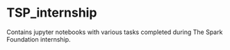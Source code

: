 # TSP_internship
Contains jupyter notebooks with various tasks completed during The Spark Foundation internship.
